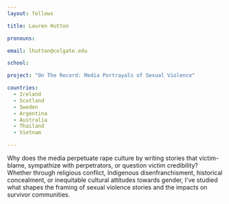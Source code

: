 ```yaml
---
layout: fellows

title: Lauren Hutton

pronouns: 

email: lhutton@colgate.edu

school: 

project: "On The Record: Media Portrayals of Sexual Violence"

countries:
  - Ireland
  - Scotland
  - Sweden
  - Argentina
  - Australia
  - Thailand
  - Vietnam

---
```


Why does the media perpetuate rape culture by writing stories that victim-blame, sympathize with perpetrators, or question victim credibility? Whether through religious conflict, Indigenous disenfranchisment, historical concealment, or inequitable cultural attitudes towards gender, I've studied what shapes the framing of sexual violence stories and the impacts on survivor communities.